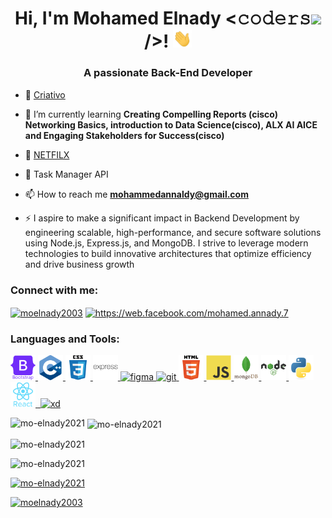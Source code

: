 <h1 align="center">Hi, I'm Mohamed Elnady <𝚌𝚘𝚍𝚎𝚛𝚜<img src="https://github.com/TheDudeThatCode/TheDudeThatCode/blob/master/Assets/Earth.gif" width="24px">/>! <img src="https://raw.githubusercontent.com/ABSphreak/ABSphreak/master/gifs/Hi.gif" width="30px"></h1>
<h3 align="center">A passionate Back-End Developer</h3>


- 🔭 [Criativo](https://creativo-ten.vercel.app/)

- 🌱 I’m currently learning **Creating Compelling Reports (cisco) Networking Basics, introduction to Data Science(cisco), ALX AI AICE and Engaging Stakeholders for Success(cisco)**

- 👯 [NETFILX](https://elnady3.vercel.app/)
  
- 🚀 Task Manager API

- 📫 How to reach me **mohammedannaldy@gmail.com**

- ⚡ I aspire to make a significant impact in Backend Development by engineering scalable, high-performance, and secure software solutions using Node.js, Express.js, and MongoDB. I strive to leverage modern technologies to build innovative architectures that optimize efficiency and drive business growth

<h3 align="left">Connect with me:</h3>
<p align="left">
<a href="https://twitter.com/moelnady2003" target="blank"><img align="center" src="https://raw.githubusercontent.com/rahuldkjain/github-profile-readme-generator/master/src/images/icons/Social/twitter.svg" alt="moelnady2003" height="30" width="40" /></a>
<a href="https://fb.com/https://web.facebook.com/mohamed.annady.7" target="blank"><img align="center" src="https://raw.githubusercontent.com/rahuldkjain/github-profile-readme-generator/master/src/images/icons/Social/facebook.svg" alt="https://web.facebook.com/mohamed.annady.7" height="30" width="40" /></a>
</p>

<h3 align="left">Languages and Tools:</h3>
 <a href="https://getbootstrap.com" target="_blank" rel="noreferrer"> <img src="https://raw.githubusercontent.com/devicons/devicon/master/icons/bootstrap/bootstrap-plain-wordmark.svg" alt="bootstrap" width="40" height="40"/> </a> <a href="https://www.w3schools.com/cpp/" target="_blank" rel="noreferrer"> <img src="https://raw.githubusercontent.com/devicons/devicon/master/icons/cplusplus/cplusplus-original.svg" alt="cplusplus" width="40" height="40"/> </a> <a href="https://www.w3schools.com/css/" target="_blank" rel="noreferrer"> <img src="https://raw.githubusercontent.com/devicons/devicon/master/icons/css3/css3-original-wordmark.svg" alt="css3" width="40" height="40"/> </a> <a href="https://expressjs.com" target="_blank" rel="noreferrer"> <img src="https://raw.githubusercontent.com/devicons/devicon/master/icons/express/express-original-wordmark.svg" alt="express" width="40" height="40"/> </a> <a href="https://www.figma.com/" target="_blank" rel="noreferrer"> <img src="https://www.vectorlogo.zone/logos/figma/figma-icon.svg" alt="figma" width="40" height="40"/> </a> <a href="https://git-scm.com/" target="_blank" rel="noreferrer"> <img src="https://www.vectorlogo.zone/logos/git-scm/git-scm-icon.svg" alt="git" width="40" height="40"/> </a> <a href="https://www.w3.org/html/" target="_blank" rel="noreferrer"> <img src="https://raw.githubusercontent.com/devicons/devicon/master/icons/html5/html5-original-wordmark.svg" alt="html5" width="40" height="40"/> </a> <a href="https://developer.mozilla.org/en-US/docs/Web/JavaScript" target="_blank" rel="noreferrer"> <img src="https://raw.githubusercontent.com/devicons/devicon/master/icons/javascript/javascript-original.svg" alt="javascript" width="40" height="40"/> </a> <a href="https://www.mongodb.com/" target="_blank" rel="noreferrer"> <img src="https://raw.githubusercontent.com/devicons/devicon/master/icons/mongodb/mongodb-original-wordmark.svg" alt="mongodb" width="40" height="40"/> </a> <a href="https://nodejs.org" target="_blank" rel="noreferrer"> <img src="https://raw.githubusercontent.com/devicons/devicon/master/icons/nodejs/nodejs-original-wordmark.svg" alt="nodejs" width="40" height="40"/> </a> <a href="https://www.python.org" target="_blank" rel="noreferrer"> <img src="https://raw.githubusercontent.com/devicons/devicon/master/icons/python/python-original.svg" alt="python" width="40" height="40"/> </a> <a href="https://reactjs.org/" target="_blank" rel="noreferrer"> <img src="https://raw.githubusercontent.com/devicons/devicon/master/icons/react/react-original-wordmark.svg" alt="react" width="40" height="40"/> </a> <a href="https://www.typescriptlang.org/" target="_blank" rel="noreferrer"> <img  <a href="https://www.adobe.com/products/xd.html" target="_blank" rel="noreferrer"> <img src="https://cdn.worldvectorlogo.com/logos/adobe-xd.svg" alt="xd" width="40" height="40"/> </a> </p>

<p><img align="left" src="https://github-readme-stats.vercel.app/api/top-langs?username=mo-elnady2021&show_icons=true&locale=en&layout=compact" alt="mo-elnady2021" /></p>

<p>&nbsp;<img align="center" src="https://github-readme-stats.vercel.app/api?username=mo-elnady2021&show_icons=true&locale=en" alt="mo-elnady2021" /></p>

<p><img align="center" src="https://github-readme-streak-stats.herokuapp.com/?user=mo-elnady2021&" alt="mo-elnady2021" /></p>
<p align="left"> <img src="https://komarev.com/ghpvc/?username=mo-elnady2021&label=Profile%20views&color=0e75b6&style=flat" alt="mo-elnady2021" /> </p>

<p align="left"> <a href="https://github.com/ryo-ma/github-profile-trophy"><img src="https://github-profile-trophy.vercel.app/?username=mo-elnady2021" alt="mo-elnady2021" /></a> </p>

<p align="left"> <a href="https://twitter.com/moelnady2003" target="blank"><img src="https://img.shields.io/twitter/follow/moelnady2003?logo=twitter&style=for-the-badge" alt="moelnady2003" /></a> </p>

